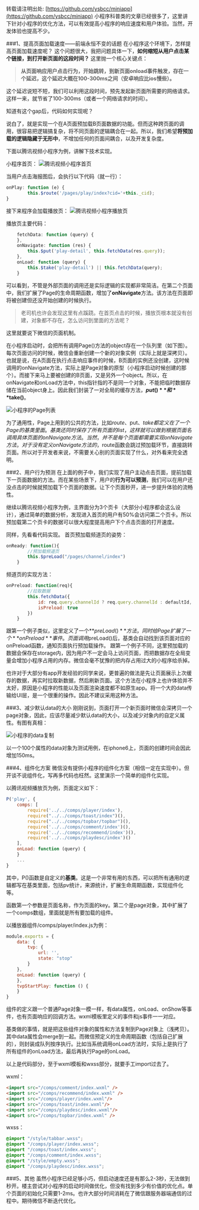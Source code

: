 转载请注明出处: [https://github.com/ysbcc/miniapp](https://github.com/ysbcc/miniapp)
小程序科普类的文章已经很多了，这里讲下针对小程序的优化方法，可以有效提高小程序的响应速度和用户体验。当然，开发体验也提高不少。


###1、提高页面加载速度——前端永恒不变的话题
在小程序这个环境下，怎样提高页面加载速度呢？
这个问题很大，我把问题具体一下，**如何缩短从用户点击某个链接，到打开新页面的这段时间？**
这里抛一个核心关键点：
>**从页面响应用户点击行为，开始跳转，到新页面onload事件触发，存在一个延迟，这个延迟大概在100-300ms之间（安卓响应比ios慢些）。**

这个延迟说短不短，我们可以利用这段时间，预先发起新页面所需要的网络请求。这样一来，就节省了100-300ms（或者一个网络请求的时间）。

知道有这个gap后，代码如何实现呢？

说白了，就是实现一个在A页面预加载B页面数据的功能。但而这种跨页面的调用，很容易把逻辑搞复杂，将不同页面的逻辑耦合在一起。所以，我们希望**将预加载的逻辑隐藏于无形中**，不增加任何的页面间耦合，以及开发复杂度。

下面以腾讯视频小程序为例，讲解下技术实现。

小程序首页：
![腾讯视频小程序首页](img/mini_index.jpg)


当用户点击海报图后，会执行以下代码（就一行）：
```javascript
onPlay: function (e) {
		this.$route('/pages/play/index?cid='+this._cid);
}
```

接下来程序会加载播放页：
![腾讯视频小程序播放页](img/mini_play.png)

播放页主要代码：
```javascript
	fetchData: function (query) {
	},
	onNavigate: function (res) {
		this.$put('play-detail', this.fetchData(res.query));
	},
	onLoad: function (query) {
		this.$take('play-detail') || this.fetchData(query);
	}
```

可以看到，不管是外部页面的调用还是实际逻辑的实现都非常简洁。在第二个页面中，我们扩展了Page的生命周期函数，增加了**onNavigate**方法。该方法在页面即将被创建但还没开始创建的时候执行。

> 老司机也许会发现这里有点蹊跷。在首页点击的时候，播放页根本就没有创建，对象都不存在，怎么访问到里面的方法呢？

这里就要说下微信的页面机制。

在小程序启动时，会把所有调用Page()方法的object存在一个队列里（如下图）。每次页面访问的时候，微信会重新创建一个新的对象实例（实际上就是深拷贝）。也就是说，在A页面在执行点击响应事件的时候，B页面的实例还没创建，这时候调用的onNavigate方法，实际上是Page对象的原型（小程序启动时候创建的那个）。而接下来马上要被创建的B页面，又是另外一个object。所以，在onNavigate和onLoad方法中，this指针指的不是同一个对象，不能把临时数据存储在当前object身上。因此我们封装了一对全局的缓存方法，**$put()**和**$take()**。

![小程序的Page列表](img/code_pagelist.png)

为了通用性，Page上用到的公共的方法，比如$route、$put、$take都定义在了一个Page的基类里面。基类还同时保存了所有页面的list，这样就可以做到根据页面名调用具体页面的onNavigate方法。
当然，并不是每个页面都需要实现onNavigate方法，对于没有定义onNavigate方法的，$route函数会跳过预加载环节，直接跳转页面。所以对于开发者来说，不需要关心别的页面实现了什么，对外看来完全透明。


###2、用户行为预测
在上面的例子中，我们实现了用户主动点击页面，提前加载下一页面数据的方法。而在某些场景下，用户的**行为可以预测**，我们可以在用户还没点击的时候就预加载下个页面的数据。让下个页面秒开，进一步提升体验的流畅性。

继续以腾讯视频小程序为例，主界面分为3个页卡（大部分小程序都会这么设计），通过简单的数据分析，发现进入首页的用户有50%会访问第二个页卡。所以预加载第二个页卡的数据可以很大程度提高用户下个点击页面的打开速度。

同样，先看看代码实现。
首页预加载频道页的姿势：
```javascript
onReady: function(){
		//预加载频道页
		this.$preLoad("/pages/channel/index")
	}
```

频道页的实现方法：
```javascript
onPreload: function(req){
		//拉取数据
        this.fetchData({
            id: req.query.channelId ? req.query.channelId : defaultId,
            isPreload: true
        })
    }
```

跟第一个例子类似，这里定义了一个**$preLoad()**方法，同时给Page扩展了一个**onPreload**事件。页面调用$preLoad()后，基类会自动找到该页面对应的onPreload函数，通知页面执行预加载操作。
跟第一个例子不同，这里预加载的数据会保存在storage内，因为用户不一定会马上访问页面，而把数据存在全局变量会增加小程序占用的内存。微信会毫不犹豫的把内存占用过大的小程序给杀掉。

也许对于大部分有app开发经验的同学来说，更普遍的做法是先让页面展示上次缓存的数据，再实时拉取新数据，然后刷新页面。这个方法在小程序上也许体验并不太好，原因是小程序的性能以及页面渲染速度都不如原生app。将一个大的data传输给UI层，是一个很重的操作。因此不建议采用这种方法。


###3、减少默认data的大小
刚刚说到，页面打开一个新页面时微信会深拷贝一个page对象，因此，应该尽量减少默认data的大小，以及减少对象内的自定义属性。有图有真相：

![小程序的data复制](img/code_clone.png)

以一个100个属性的data对象为测试用例，在iphone6上，页面的创建时间会因此增加150ms。

###4、组件化方案
微信没有提供小程序的组件化方案（相信一定在实现中）。但开谈不说组件化，写再多代码也枉然。这里演示一个简单的组件化实现。


以腾讯视频播放页为例，页面定义如下：
```javascript
P('play', {
	comps: [
		require('../../comps/player/index'),
		require("../../comps/toast/index")(),
		require("../../comps/topbar/topbar")(),
		require('../../comps/comment/index')(),
		require('../../comps/recommend/index')(),
		require('../../comps/playdesc/index')()
	],
	onLoad: function (query) {
	}
	...
}
```

其中，P()函数是自定义的**基类**。这是一个非常有用的东西，可以把所有通用的逻辑都写在基类里面，包括pv统计，来源统计，扩展生命周期函数，实现组件化等。

函数第一个参数是页面名称，作为页面的key。第二个是page对象，其中扩展了一个comps数组，里面就是所有要加载的组件。

以播放器组件/comps/player/index.js为例：
```javascript
module.exports = {
	data: {
		tvp: {
			url: '',
			state: "stop"
		}
	},
	onLoad: function (query) {
	},
	tvpStartPlay: function () {
	}
}
```
组件的定义跟一个普通Page对象一模一样，有data属性，onLoad、onShow等事件，也有页面响应的回调方法。wxml模板里定义的事件和js事件一一对应。

基类做的事情，就是把这些组件对象的属性和方法复制到Page对象上（浅拷贝）。其中data属性会merge到一起。而微信预定义的生命周期函数（包括自己扩展的），则封装成队列按序执行。比如当系统调用onLoad方法时，实际上是执行了所有组件的onLoad方法，最后再执行Page的onLoad。

以上是代码部分，至于wxml模板和wxss部分，就要手工import过去了。

wxml：
```html
<import src="/comps/comment/index.wxml" />
<import src="/comps/recommend/index.wxml" />
<import src="/comps/player/index.wxml"/>
<import src="/comps/toast/index.wxml"/>
<import src="/comps/playdesc/index.wxml"/>
<import src="/comps/topbar/index.wxml" />
```

wxss：
```css
@import "/style/tabbar.wxss";
@import "/comps/player/index.wxss";
@import "/comps/toast/index.wxss";
@import "/comps/comment/index.wxss";
@import "/style/empty.wxss";
@import "/comps/playdesc/index.wxss";
```


###5、其他
虽然小程序已经足够小巧，但启动速度还是有那么2-3秒，无法做到秒开。楼主尝试对小程序的启动时间做优化，但没有找到多少有价值的优化点。单个页面的初始化只需要1-2ms。也许大部分时间消耗在了微信跟服务器端通信的过程中。期待微信不断迭代优化。
